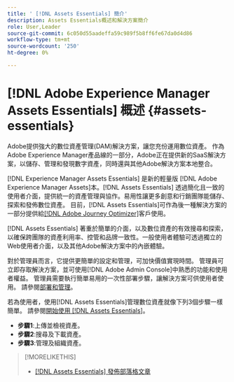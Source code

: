 ```yaml
---
title: ' [!DNL Assets Essentials] 簡介'
description: Assets Essentials概述和解決方案簡介
role: User,Leader
source-git-commit: 6c050d55aadeffa59c989f5b8ff6fe67da0d4d86
workflow-type: tm+mt
source-wordcount: '250'
ht-degree: 0%

---
```


# [!DNL Adobe Experience Manager Assets Essentials] 概述 {#assets-essentials}

<!-- TBD: Update this banner to remove Beta label. 
![Banner image for beta docs](assets/do-not-localize/banner-image-beta-docs.png)
-->

Adobe提供強大的數位資產管理(DAM)解決方案，讓您充份運用數位資產。 作為Adobe Experience Manager產品線的一部分，Adobe正在提供新的SaaS解決方案，以儲存、管理和發現數字資產，同時還與其他Adobe解決方案本地整合。

[!DNL Experience Manager Assets Essentials] 是新的輕量版 [!DNL Adobe Experience Manager Assets]本。[!DNL Assets Essentials] 透過簡化且一致的使用者介面，提供統一的資產管理與協作。易用性讓更多創意和行銷團隊能儲存、探索和發佈數位資產。 目前，[!DNL Assets Essentials]可作為後一種解決方案的一部分提供給[[!DNL Adobe Journey Optimizer]](https://experienceleague.adobe.com/docs/journey-optimizer/using/ajo-home.html)客戶使用。

[!DNL Assets Essentials] 著重於簡單的介面，以及數位資產的有效搜尋和探索，以確保跨團隊的資產利用率、控管和品牌一致性。一般使用者體驗可透過獨立的Web使用者介面，以及其他Adobe解決方案中的內嵌體驗。

對於管理員而言，它提供更簡單的設定和管理，可加快價值實現時間。 管理員可立即存取解決方案，並可使用[!DNL Adobe Admin Console]中熟悉的功能和使用者權益。 管理員需要執行簡單易用的一次性部署步驟，讓解決方案可供使用者使用。 請參閱[部署和管理](/help/deploy-administer.md)。

若為使用者，使用[!DNL Assets Essentials]管理數位資產就像下列3個步驟一樣簡單。 請參閱[開始使用 [!DNL Assets Essentials]](/help/get-started.md)。

* **步驟1**:上傳並檢視資產。
* **步驟2**:搜尋及下載資產。
* **步驟3**:管理及組織資產。

>[!MORELIKETHIS]
>
>* [[!DNL Assets Essentials] 發佈部落格文章](https://blog.adobe.com/en/publish/2021/04/27/introducing-adobe-experience-manager-assets-essentials-to-simplify-collaboration-across-teams.html)
